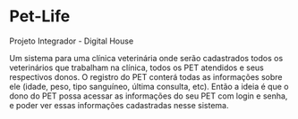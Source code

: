 # Pet-Life
Projeto Integrador - Digital House 

Um sistema para uma clínica veterinária onde serão cadastrados todos os veterinários que trabalham na clínica, todos os PET atendidos e seus respectivos donos. O registro do PET conterá todas as informações sobre ele (idade, peso, tipo sanguíneo, última consulta, etc). Então a ideia é que o dono do PET possa acessar as informações do seu PET com login e senha, e poder ver essas informações cadastradas nesse sistema.
